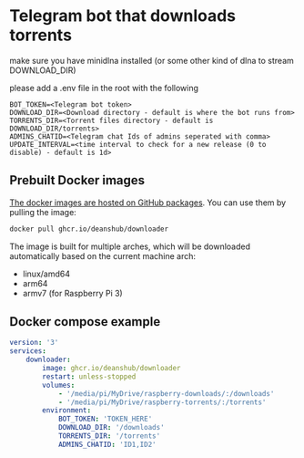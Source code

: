 # Telegram bot that downloads torrents

make sure you have minidlna installed (or some other kind of dlna to stream DOWNLOAD_DIR)

please add a .env file in the root with the following

```
BOT_TOKEN=<Telegram bot token>
DOWNLOAD_DIR=<Download directory - default is where the bot runs from>
TORRENTS_DIR=<Torrent files directory - default is DOWNLOAD_DIR/torrents>
ADMINS_CHATID=<Telegram chat Ids of admins seperated with comma>
UPDATE_INTERVAL=<time interval to check for a new release (0 to disable) - default is 1d>
```

## Prebuilt Docker images

[The docker images are hosted on GitHub packages](https://github.com/deanshub/downloader/pkgs/container/downloader). You can use them by pulling the image:

```bash
docker pull ghcr.io/deanshub/downloader
```

The image is built for multiple arches, which will be downloaded automatically based on the current machine arch:

* linux/amd64
* arm64
* armv7 (for Raspberry Pi 3)

## Docker compose example

```yaml
version: '3'
services:
    downloader:
        image: ghcr.io/deanshub/downloader
        restart: unless-stopped
        volumes:
            - '/media/pi/MyDrive/raspberry-downloads/:/downloads'
            - '/media/pi/MyDrive/raspberry-torrents/:/torrents'
        environment:
            BOT_TOKEN: 'TOKEN_HERE'
            DOWNLOAD_DIR: '/downloads'
            TORRENTS_DIR: '/torrents'
            ADMINS_CHATID: 'ID1,ID2'
```
